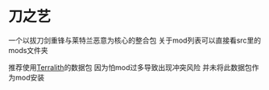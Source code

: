 # 刀之艺
一个以拔刀剑重锋与莱特兰恶意为核心的整合包
关于mod列表可以直接看src里的mods文件夹

推荐使用[Terralith](https://www.mcmod.cn/class/4557.html)的数据包
因为怕mod过多导致出现冲突风险 并未将此数据包作为mod安装
